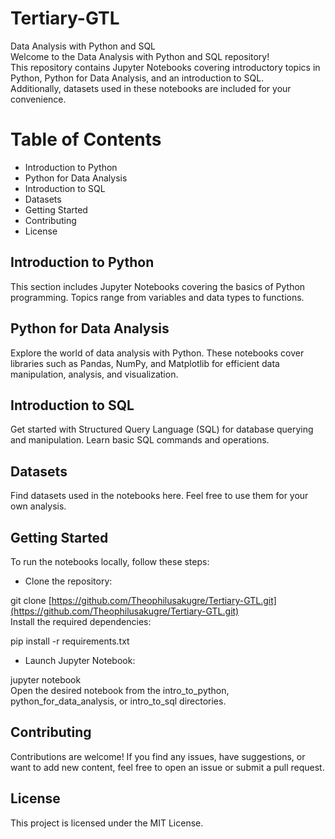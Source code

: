 # Tertiary-GTL
Data Analysis with Python and SQL <br>
Welcome to the Data Analysis with Python and SQL repository! <br>
This repository contains Jupyter Notebooks covering introductory topics in Python, Python for Data Analysis, and an introduction to SQL. <br>
Additionally, datasets used in these notebooks are included for your convenience.

# Table of Contents
* Introduction to Python
* Python for Data Analysis
* Introduction to SQL
* Datasets
* Getting Started
* Contributing
* License

## Introduction to Python
This section includes Jupyter Notebooks covering the basics of Python programming. Topics range from variables and data types to functions.

## Python for Data Analysis
Explore the world of data analysis with Python. These notebooks cover libraries such as Pandas, NumPy, and Matplotlib for efficient data manipulation, analysis, and visualization.

## Introduction to SQL
Get started with Structured Query Language (SQL) for database querying and manipulation. Learn basic SQL commands and operations.

## Datasets
Find datasets used in the notebooks here. Feel free to use them for your own analysis.


## Getting Started
To run the notebooks locally, follow these steps:

* Clone the repository:

git clone [https://github.com/Theophilusakugre/Tertiary-GTL.git](https://github.com/Theophilusakugre/Tertiary-GTL.git) <br>
Install the required dependencies:<br>

pip install -r requirements.txt<br>

* Launch Jupyter Notebook:

jupyter notebook <br>
Open the desired notebook from the intro_to_python, python_for_data_analysis, or intro_to_sql directories.

## Contributing
Contributions are welcome! If you find any issues, have suggestions, or want to add new content, feel free to open an issue or submit a pull request.

## License
This project is licensed under the MIT License.

